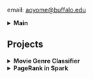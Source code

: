 email: aoyome@buffalo.edu


<details>
  <summary><strong>Main</strong></summary>
  <summary><strong>About Me</strong></summary>
    <p>My name is Alison, these are my Github projects, and my project are focus...</p>
  <summary><strong>Projects</strong></summary>
    <summary><strong>2024 NYC Yellow Taxi Dataset</strong></summary>
      <summary><strong>Data Analytics and Machine Learning case studiest</strong></summary>
    <summary><strong>Multi Genre Movie Classification</strong></summary>
  <summary><strong>Next Challenges</strong></summary>
  <summary><strong>Howdy</strong></summary>
  <p>About Me</p>
 
</details>

<h2>Projects</h2>

<details>
  <summary><strong>Movie Genre Classifier</strong></summary>
  <p>This project uses an LSTM model to classify movie genres based on synopses.</p>
  <ul>
    <li>Built with PyTorch</li>
    <li>Trained on 14,000+ movie entries</li>
    <li>Achieved 72% accuracy</li>
  </ul>
  <a href="https://github.com/yourusername/movie-genre-classifier">View on GitHub</a>
</details>

<details>
  <summary><strong>PageRank in Spark</strong></summary>
  <p>A PySpark implementation of PageRank for large-scale graph analysis.</p>
  <a href="https://github.com/yourusername/spark-pagerank">View on GitHub</a>
</details>
